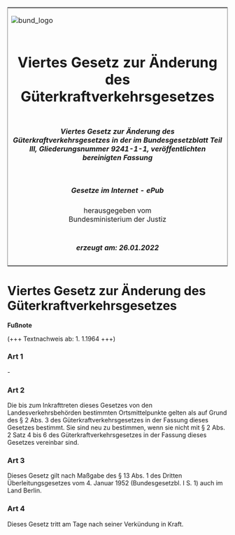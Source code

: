 <span id="DECKBLATT.html"></span>

<table border="0" frame="border" width="100%">

<tr valign="top">

<td align="left">

![bund\_logo](BfJ_2021_Web_de_de.gif)

</td>

<td align="right">

 

</td>

</tr>

<tr align="center" valign="middle">

<td colspan="2">

# Viertes Gesetz zur Änderung des Güterkraftverkehrsgesetzes

</td>

</tr>

<tr align="center" valign="middle">

<td colspan="2">

##### Viertes Gesetz zur Änderung des Güterkraftverkehrsgesetzes in der im Bundesgesetzblatt Teil III, Gliederungsnummer 9241-1-1, veröffentlichten bereinigten Fassung

</td>

</tr>

<tr align="center" valign="middle">

<td colspan="2">

  
  

##### Gesetze im Internet - ePub  
  
herausgegeben vom  
Bundesministerium der Justiz

</td>

</tr>

<tr align="center" valign="bottom">

<td colspan="2">

  
  

##### erzeugt am: 26.01.2022

</td>

</tr>

</table>

<span id="BJNR011570961.html"></span>

# Viertes Gesetz zur Änderung des Güterkraftverkehrsgesetzes

<div>

  
**Fußnote**

<div class="jnhtml">

<div>

<div class="jurAbsatz">

(+++ Textnachweis ab: 1. 1.1964 +++)

</div>

</div>

</div>

</div>

<span id="BJNR011570961BJNE000100314.html"></span>

### Art 1  

<div>

<div class="jnhtml">

<div>

<div class="jurAbsatz">

\-

</div>

</div>

</div>

</div>

<span id="BJNR011570961BJNE000200314.html"></span>

### Art 2  

<div>

<div class="jnhtml">

<div>

<div class="jurAbsatz">

Die bis zum Inkrafttreten dieses Gesetzes von den Landesverkehrsbehörden
bestimmten Ortsmittelpunkte gelten als auf Grund des § 2 Abs. 3 des
Güterkraftverkehrsgesetzes in der Fassung dieses Gesetzes bestimmt. Sie
sind neu zu bestimmen, wenn sie nicht mit § 2 Abs. 2 Satz 4 bis 6 des
Güterkraftverkehrsgesetzes in der Fassung dieses Gesetzes vereinbar
sind.

</div>

</div>

</div>

</div>

<span id="BJNR011570961BJNE000300314.html"></span>

### Art 3  

<div>

<div class="jnhtml">

<div>

<div class="jurAbsatz">

Dieses Gesetz gilt nach Maßgabe des § 13 Abs. 1 des Dritten
Überleitungsgesetzes vom 4. Januar 1952 (Bundesgesetzbl. I S. 1) auch
im Land Berlin.

</div>

</div>

</div>

</div>

<span id="BJNR011570961BJNE000400314.html"></span>

### Art 4  

<div>

<div class="jnhtml">

<div>

<div class="jurAbsatz">

Dieses Gesetz tritt am Tage nach seiner Verkündung in Kraft.

</div>

</div>

</div>

</div>
